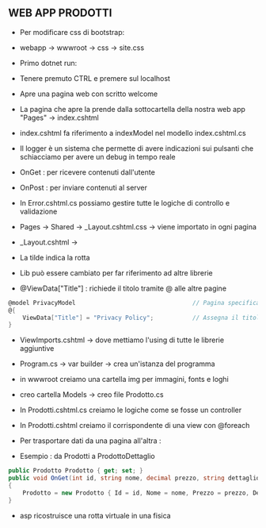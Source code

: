 ## WEB APP PRODOTTI

- Per modificare css di bootstrap:
- webapp -> wwwroot -> css -> site.css 

- Primo dotnet run:
- Tenere premuto CTRL e premere sul localhost
- Apre una pagina web con scritto welcome
- La pagina che apre la prende dalla sottocartella della nostra web app "Pages" -> index.cshtml
- index.cshtml fa riferimento a indexModel nel modello index.cshtml.cs

- Il logger è un sistema che permette di avere indicazioni sui pulsanti che schiacciamo per avere un debug in tempo reale

- OnGet : per ricevere contenuti dall'utente
- OnPost : per inviare contenuti al server

- In Error.cshtml.cs possiamo gestire tutte le logiche di controllo e validazione

- Pages -> Shared -> _Layout.cshtml.css -> viene importato in ogni pagina

- _Layout.cshtml -> <link rel="stylesheet" href="~/lib/bootstrap/dist/css/bootstrap.min.css" />
- La tilde indica la rotta
- Lib può essere cambiato per far riferimento ad altre librerie

- @ViewData["Title"] : richiede il titolo tramite @ alle altre pagine

```C#
@model PrivacyModel                                 // Pagina specifica
@{                                          
    ViewData["Title"] = "Privacy Policy";           // Assegna il titolo
}
```

- ViewImports.cshtml -> dove mettiamo l'using di tutte le librerie aggiuntive

- Program.cs -> var builder -> crea un'istanza del programma

- in wwwroot creiamo una cartella img per immagini, fonts e loghi

- creo cartella Models -> creo file Prodotto.cs

- In Prodotti.cshtml.cs creiamo le logiche come se fosse un controller
- In Prodotti.cshtml creiamo il corrispondente di una view con @foreach

- Per trasportare dati da una pagina all'altra :
- Esempio : da Prodotti a ProdottoDettaglio 

```C#
public Prodotto Prodotto { get; set; }
public void OnGet(int id, string nome, decimal prezzo, string dettaglio, string immagine)
{
    Prodotto = new Prodotto { Id = id, Nome = nome, Prezzo = prezzo, Dettaglio = dettaglio, Immagine = immagine };
}
```

- asp ricostruisce una rotta virtuale in una fisica
